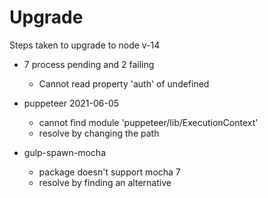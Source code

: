 # Upgrade

Steps taken to upgrade to node v-14

- 7 process pending and 2 failing
  - Cannot read property 'auth' of undefined
  

- puppeteer 2021-06-05
  - cannot find module 'puppeteer/lib/ExecutionContext'
  - resolve by changing the path 

- gulp-spawn-mocha 
  - package doesn't support mocha 7
  - resolve by finding an alternative 
